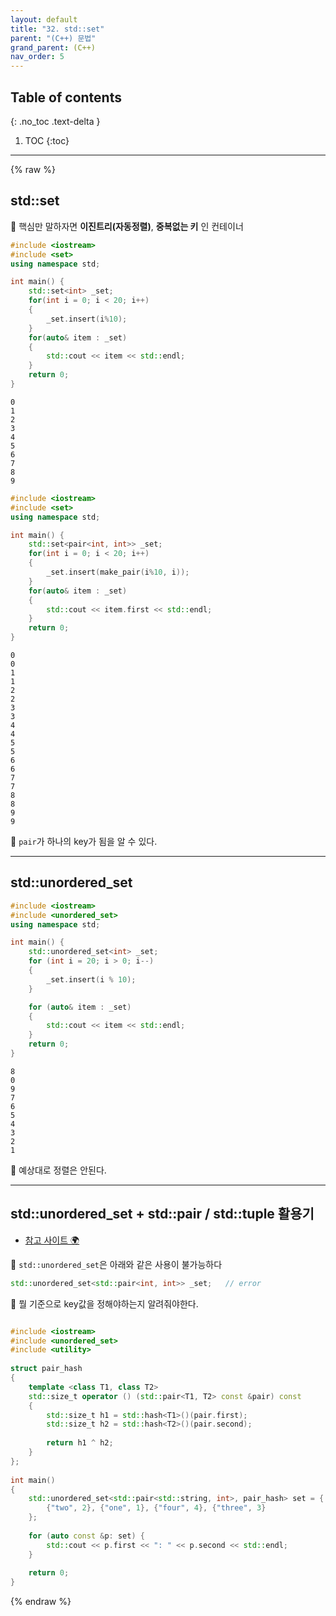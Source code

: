 ```yaml
---
layout: default
title: "32. std::set"
parent: "(C++) 문법"
grand_parent: (C++)
nav_order: 5
---
```


## Table of contents
{: .no_toc .text-delta }

1. TOC
{:toc}

---

{% raw %}

## std::set

🤡 핵심만 말하자면 **이진트리(자동정렬)**, **중복없는 키** 인 컨테이너

```cpp
#include <iostream>
#include <set>
using namespace std;

int main() {
	std::set<int> _set;
	for(int i = 0; i < 20; i++)
	{
		_set.insert(i%10);
	}
	for(auto& item : _set)
	{
		std::cout << item << std::endl;
	}
	return 0;
}
```

```
0
1
2
3
4
5
6
7
8
9
```

```cpp
#include <iostream>
#include <set>
using namespace std;

int main() {
	std::set<pair<int, int>> _set;
	for(int i = 0; i < 20; i++)
	{
		_set.insert(make_pair(i%10, i));
	}
	for(auto& item : _set)
	{
		std::cout << item.first << std::endl;
	}
	return 0;
}
```

```
0
0
1
1
2
2
3
3
4
4
5
5
6
6
7
7
8
8
9
9
```

🤡 `pair`가 하나의 key가 됨을 알 수 있다.

---

## std::unordered_set

```cpp
#include <iostream>
#include <unordered_set>
using namespace std;

int main() {
	std::unordered_set<int> _set;
	for (int i = 20; i > 0; i--)
	{
		_set.insert(i % 10);
	}

	for (auto& item : _set)
	{
		std::cout << item << std::endl;
	}
	return 0;
}
```

```
8
0
9
7
6
5
4
3
2
1
```

🤡 예상대로 정렬은 안된다.

---

## std::unordered_set + std::pair / std::tuple 활용기

* [참고 사이트 🌍](https://www.techiedelight.com/ko/use-pair-key-std-unordered_set-cpp/)

🤡 `std::unordered_set`은 아래와 같은 사용이 불가능하다

```cpp
std::unordered_set<std::pair<int, int>> _set;   // error
```

🤡 뭘 기준으로 key값을 정해야하는지 알려줘야한다.

```cpp

#include <iostream>
#include <unordered_set>
#include <utility>
 
struct pair_hash
{
    template <class T1, class T2>
    std::size_t operator () (std::pair<T1, T2> const &pair) const
    {
        std::size_t h1 = std::hash<T1>()(pair.first);
        std::size_t h2 = std::hash<T2>()(pair.second);
 
        return h1 ^ h2;
    }
};
 
int main()
{
    std::unordered_set<std::pair<std::string, int>, pair_hash> set = {
        {"two", 2}, {"one", 1}, {"four", 4}, {"three", 3}
    };
 
    for (auto const &p: set) {
        std::cout << p.first << ": " << p.second << std::endl;
    }
 
    return 0;
}
```

{% endraw %}